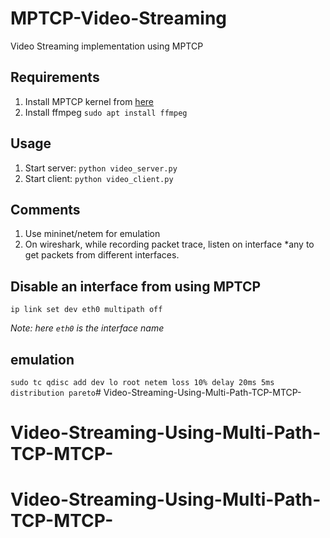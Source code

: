 # MPTCP-Video-Streaming
Video Streaming implementation using MPTCP

## Requirements
1. Install MPTCP kernel from [here](https://multipath-tcp.org/pmwiki.php/Users/HowToInstallMPTCP?)
2. Install ffmpeg `sudo apt install ffmpeg`

## Usage
1. Start server: `python video_server.py`
2. Start client: `python video_client.py`

## Comments
1. Use mininet/netem for emulation
2. On wireshark, while recording packet trace, listen on interface *any to get packets from different interfaces.

## Disable an interface from using MPTCP
`ip link set dev eth0 multipath off`

*Note: here `eth0` is the interface name*

## emulation
`sudo tc qdisc add dev lo root netem loss 10% delay 20ms 5ms distribution pareto`# Video-Streaming-Using-Multi-Path-TCP-MTCP-
# Video-Streaming-Using-Multi-Path-TCP-MTCP-
# Video-Streaming-Using-Multi-Path-TCP-MTCP-
